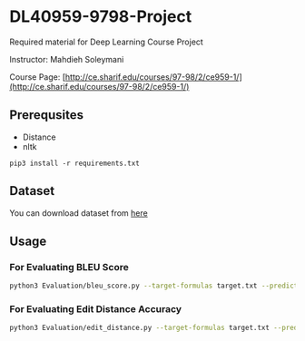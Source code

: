 # DL40959-9798-Project
Required material for Deep Learning Course Project

Instructor: Mahdieh Soleymani

Course Page: [http://ce.sharif.edu/courses/97-98/2/ce959-1/](http://ce.sharif.edu/courses/97-98/2/ce959-1/)

## Prerequsites
* Distance
* nltk

```
pip3 install -r requirements.txt
```

## Dataset 
You can download dataset from [here](https://drive.google.com/drive/folders/1RC6IngMse8biU7OYLGEes7iueW5wW7U2?usp=sharing)



## Usage

### For Evaluating BLEU Score
```bash
python3 Evaluation/bleu_score.py --target-formulas target.txt --predicted-formulas predicted.txt --ngram 5
```

### For Evaluating Edit Distance Accuracy

```bash
python3 Evaluation/edit_distance.py --target-formulas target.txt --predicted-formulas predicted.txt
```
